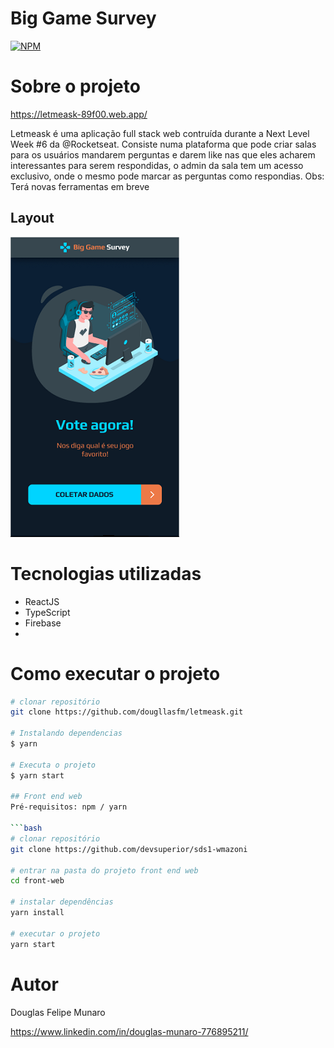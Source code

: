 # Big Game Survey 
[![NPM](https://img.shields.io/npm/l/react)](https://github.com/dougllasfm/letmeask/blob/main/LICENSE) 

# Sobre o projeto

https://letmeask-89f00.web.app/

Letmeask é uma aplicação full stack web contruída durante a Next Level Week #6 da @Rocketseat. Consiste numa plataforma que pode criar salas para os usuários mandarem perguntas e darem like nas que eles acharem interessantes para serem respondidas, o admin da sala tem um acesso exclusivo, onde o mesmo pode marcar as perguntas como respondias. Obs: Terá novas ferramentas em breve

## Layout 
![Tela inicial](https://github.com/acenelio/assets/raw/main/sds1/mobile1.png)

# Tecnologias utilizadas
- ReactJS
- TypeScript
- Firebase
- 
# Como executar o projeto

```bash
# clonar repositório
git clone https://github.com/dougllasfm/letmeask.git

# Instalando dependencias
$ yarn

# Executa o projeto
$ yarn start

## Front end web
Pré-requisitos: npm / yarn

```bash
# clonar repositório
git clone https://github.com/devsuperior/sds1-wmazoni

# entrar na pasta do projeto front end web
cd front-web

# instalar dependências
yarn install

# executar o projeto
yarn start
```

# Autor

Douglas Felipe Munaro

https://www.linkedin.com/in/douglas-munaro-776895211/
